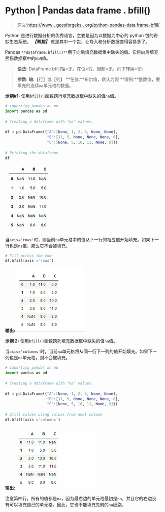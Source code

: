 # Python | Pandas data frame . bfill()

> 原文:[https://www . geesforgeks . org/python-pandas-data frame-bfill/](https://www.geeksforgeeks.org/python-pandas-dataframe-bfill/)

Python 是进行数据分析的优秀语言，主要是因为以数据为中心的 python 包的奇妙生态系统。 ***【熊猫】*** 就是其中一个包，让导入和分析数据变得容易多了。

Pandas `**dataframe.bfill()**`用于向后填充数据集中缺失的值。它将向后填充熊猫数据框中的`NaN`值。

> **语法:** DataFrame.bfill(轴=无，在位=假，限制=无，向下转换=无)
> 
> **参数:**
> **轴:**【行】或【列】
> **在位:**布尔值，默认为假
> **限制:**整数值，要填充的连续`na`单元格的数量。

**示例#1:** 使用`bfill()`函数跨行填充数据框中缺失的值`na`值。

```py
# importing pandas as pd
import pandas as pd

# Creating a dataframe with "na" values.

df = pd.DataFrame({"A":[None, 1, 2, 3, None, None], 
                   "B":[11, 5, None, None, None, 8],
                   "C":[None, 5, 10, 11, None, 8]})

# Printing the dataframe
df
```

![](img/2665c9c64542ac1a9b27e2683c35f382.png)

当`axis='rows'`时，则当前`na`单元格中的值从下一行的相应值开始填充。如果下一行也是`na`值，那么它不会被填充。

```py
# Fill across the row
df.bfill(axis ='rows')
```

**输出:**
![](img/9a1683de48354e9327e21649f6cad201.png)

**示例 2:** 使用`bfill()`函数跨列填充数据框中缺失的值`na`值。

当`axis='columns'`时，当前`na`单元格将从同一行下一列的值开始填充。如果下一列也是`na`单元格，则不会被填充。

```py
# importing pandas as pd
import pandas as pd

# Creating a dataframe with "na" values.

df = pd.DataFrame({"A":[None, 1, 2, 3, None, None],
                   "B":[11, 5, None, None, None, 8],
                   "C":[None, 5, 10, 11, None, 8]})

# bfill values using values from next column
df.bfill(axis ='columns')
```

**输出:**
![](img/322d9c58df6371296e1218d3b4844373.png)

注意第四行。所有的值都是`na`，因为最右边的单元格最初是`na`，并且它的右边没有可以填充自己的单元格。因此，它也不能填充先前的`na`细胞。